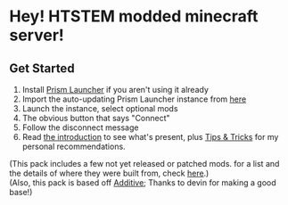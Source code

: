 # Hey! HTSTEM modded minecraft server! 

## Get Started

1. Install [Prism Launcher](https://prismlauncher.org/) if you aren't using it already
1. Import the auto-updating Prism Launcher instance from [here](https://github.com/vgskye/htstempack/releases/download/dummy/htstem_modded_smp.zip)
1. Launch the instance, select optional mods
1. The obvious button that says "Connect"
1. Follow the disconnect message
1. Read [the introduction](FEATURES.md) to see what's present, plus [Tips & Tricks](TWEAKS.md) for my personal recommendations.

(This pack includes a few not yet released or patched mods. for a list and the details of where they were built from, check [here](SOURCES.md).)  
(Also, this pack is based off [Additive](https://modrinth.com/modpack/additive); Thanks to devin for making a good base!)